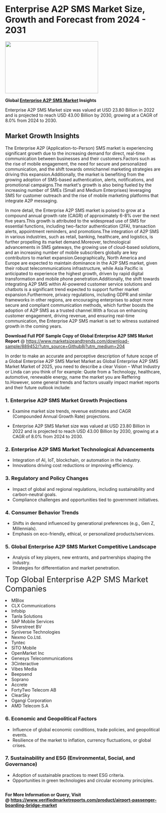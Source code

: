 <H1>Enterprise A2P SMS Market Size, Growth and Forecast from 2024 - 2031</H1><img class="aligncenter size-medium wp-image-584254" src="https://thirdeyenews.in/wp-content/uploads/2024/09/Global-Market-Research-300x168.jpeg" alt="" width="300" height="168" /><p><strong>Global&nbsp;<a href="https://www.marketsizeandtrends.com/download-sample/889452/?utm_source=Github8j?utm_medium=204">Enterprise A2P SMS Market</a> Insights</strong></p><p>Enterprise A2P SMS Market size was valued at USD 23.80 Billion in 2022 and is projected to reach USD 43.00 Billion by 2030, growing at a CAGR of 8.0% from 2024 to 2030.</p><p><h2>Market Growth Insights</h2> <p>The Enterprise A2P (Application-to-Person) SMS market is experiencing significant growth due to the increasing demand for direct, real-time communication between businesses and their customers.Factors such as the rise of mobile engagement, the need for secure and personalized communication, and the shift towards omnichannel marketing strategies are driving this expansion.Additionally, the market is benefiting from the growing adoption of SMS-based authentication, alerts, notifications, and promotional campaigns.The market's growth is also being fueled by the increasing number of SMEs (Small and Medium Enterprises) leveraging SMS for customer outreach and the rise of mobile marketing platforms that integrate A2P messaging.</p> <p>In more detail, the Enterprise A2P SMS market is poised to grow at a compound annual growth rate (CAGR) of approximately 6-8% over the next five years.This growth is attributed to the widespread use of SMS for essential functions, including two-factor authentication (2FA), transaction alerts, appointment reminders, and promotions.The integration of A2P SMS in various industries, such as retail, banking, healthcare, and logistics, is further propelling its market demand.Moreover, technological advancements in SMS gateways, the growing use of cloud-based solutions, and an increasing number of mobile subscribers globally are key contributors to market expansion.Geographically, North America and Europe are expected to maintain dominance in the A2P SMS market, given their robust telecommunications infrastructure, while Asia Pacific is anticipated to experience the highest growth, driven by rapid digital transformation and mobile phone penetration.Additionally, the shift towards integrating A2P SMS within AI-powered customer service solutions and chatbots is a significant trend expected to support further market expansion.Furthermore, privacy regulations, including GDPR and similar frameworks in other regions, are encouraging enterprises to adopt more secure and compliant communication methods, which further boosts the adoption of A2P SMS as a trusted channel.With a focus on enhancing customer engagement, driving revenue, and ensuring real-time communication, the Enterprise A2P SMS market is set to witness sustained growth in the coming years.</p> <p><span class=""><strong>Download Full PDF Sample Copy of Global Enterprise A2P SMS Market Report</strong> @ <a href="https://www.marketsizeandtrends.com/download-sample/889452/?utm_source=Github8j?utm_medium=204" target="_blank">https://www.marketsizeandtrends.com/download-sample/889452/?utm_source=Github8j?utm_medium=204</a></span></p><p>In order to make an accurate and perceptive description of future scope of a Global&nbsp;Enterprise A2P SMS Market Market as Global&nbsp;Enterprise A2P SMS Market Market of 2025, you need to describe a clear Vision &ndash; What Industry or Linda can you think of for example: Quote from a Technology, healthcare, automotive, renewable energy, name the market you are Reffering to.However, some general trends and factors usually impact market reports and their future outlook include:</p><h3>1.&nbsp;<strong>Enterprise A2P SMS Market Growth Projections</strong></h3><ul><li>Examine market size trends, revenue estimates and CAGR (Compounded Annual Growth Rate) projections.</li><li><p>Enterprise A2P SMS Market size was valued at USD 23.80 Billion in 2022 and is projected to reach USD 43.00 Billion by 2030, growing at a CAGR of 8.0% from 2024 to 2030.</p></li></ul><h3>2.&nbsp;<strong>Enterprise A2P SMS Market Technological Advancements</strong></h3><ul><li>Integration of AI, IoT, blockchain, or automation in the industry.</li><li>Innovations driving cost reductions or improving efficiency.</li></ul><h3>3.&nbsp;<strong>Regulatory and Policy Changes</strong></h3><ul><li>Impact of global and regional regulations, including sustainability and carbon-neutral goals.</li><li>Compliance challenges and opportunities tied to government initiatives.</li></ul><h3>4.&nbsp;<strong>Consumer Behavior Trends</strong></h3><ul><li>Shifts in demand influenced by generational preferences (e.g., Gen Z, Millennials).</li><li>Emphasis on eco-friendly, ethical, or personalized products/services.</li></ul><h3>5.&nbsp;<strong>Global Enterprise A2P SMS Market Competitive Landscape</strong></h3><ul><li>Analysis of key players, new entrants, and partnerships shaping the industry.</li><li>Strategies for differentiation and market penetration.</li></ul><p data-pm-slice="1 1 []"><span style="color: inherit; font-family: inherit; font-size: 25px;">Top Global Enterprise A2P SMS Market Companies</span></p><div class="" data-test-id=""><p><li>MBlox</li><li> CLX Communications</li><li> Infobip</li><li> Tanla Solutions</li><li> SAP Mobile Services</li><li> Silverstreet BV</li><li> Syniverse Technologies</li><li> Nexmo Co.Ltd.</li><li> Tyntec</li><li> SITO Mobile</li><li> OpenMarket Inc</li><li> Genesys Telecommunications</li><li> 3Cinteractive</li><li> Vibes Media</li><li> Beepsend</li><li> Soprano</li><li> Accrete</li><li> FortyTwo Telecom AB</li><li> ClearSky</li><li> Ogangi Corporation</li><li> AMD Telecom S.A</li></p></div><h3>6.&nbsp;<strong>Economic and Geopolitical Factors</strong></h3><ul><li>Influence of global economic conditions, trade policies, and geopolitical events.</li><li>Resilience of the market to inflation, currency fluctuations, or global crises.</li></ul><h3>7.&nbsp;<strong>Sustainability and ESG (Environmental, Social, and Governance)</strong></h3><ul><li>Adoption of sustainable practices to meet ESG criteria.</li><li>Opportunities in green technologies and circular economy principles.</li></ul><h2><strong style="font-size: 14px;">For More Information or Query, Visit @&nbsp;</strong><a style="background-color: #ffffff; font-size: 14px;" href="https://www.marketsizeandtrends.com/report/enterprise-a2p-sms-market-/" target="_blank">https://www.verifiedmarketreports.com/product/airport-passenger-boarding-bridge-market</a></h2>